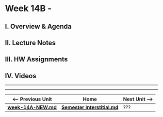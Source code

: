 # Week 14B - 

## I. Overview & Agenda

## II. Lecture Notes

## III. HW Assignments

## IV. Videos

<hr><hr>

| <-- Previous Unit | Home | Next Unit -->
| --- | --- | --- 
| [**week-14A-NEW.md**](week-14A-NEW.md)    |  [**Semester Interstitial.md**](../interstitial.md.md) | ???
